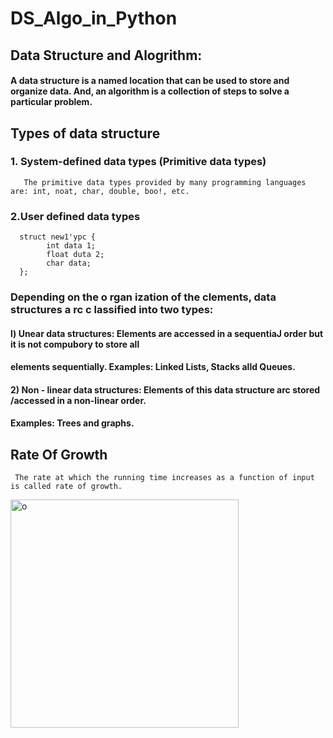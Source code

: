 # DS_Algo_in_Python

## Data Structure and Alogrithm: 
#### A data structure is a named location that can be used to store and organize data. And, an algorithm is a collection of steps to solve a particular problem.
## Types of data structure
### 1. System-defined data types (Primitive data types)
       The primitive data types provided by many programming languages are: int, noat, char, double, boo!, etc. 
### 2.User defined data types 
      struct new1'ypc { 
            int data 1; 
            float duta 2; 
            char data; 
      };
      
### Depending on the o rgan ization of the clements, data structures a rc c lassified into two types: 
#### l) Unear data structures: Elements are accessed in a sequentiaJ order but it is not compubory to store all 
####    elements sequentially. Examples: Linked Lists, Stacks alld Queues. 
#### 2) Non - linear data structures: Elements of this data structure arc stored /accessed in a non-linear order. 
####    Examples: Trees and graphs.      

## Rate Of Growth
     The rate at which the running time increases as a function of input is called rate of growth.
<img width="365" alt="o" src="https://user-images.githubusercontent.com/78050476/180866333-14976985-3f11-41a9-b41c-a50036ab1412.png">     

